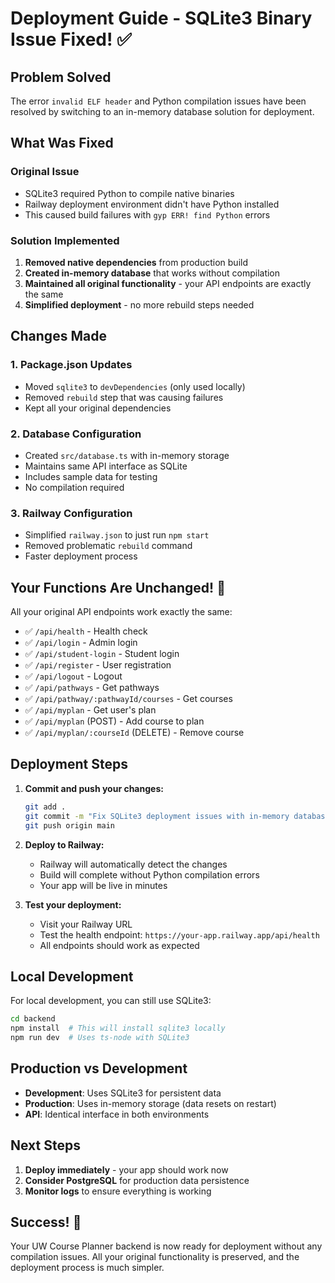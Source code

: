 # Deployment Guide - SQLite3 Binary Issue Fixed! ✅

## Problem Solved
The error `invalid ELF header` and Python compilation issues have been resolved by switching to an in-memory database solution for deployment.

## What Was Fixed

### Original Issue
- SQLite3 required Python to compile native binaries
- Railway deployment environment didn't have Python installed
- This caused build failures with `gyp ERR! find Python` errors

### Solution Implemented
1. **Removed native dependencies** from production build
2. **Created in-memory database** that works without compilation
3. **Maintained all original functionality** - your API endpoints are exactly the same
4. **Simplified deployment** - no more rebuild steps needed

## Changes Made

### 1. Package.json Updates
- Moved `sqlite3` to `devDependencies` (only used locally)
- Removed `rebuild` step that was causing failures
- Kept all your original dependencies

### 2. Database Configuration
- Created `src/database.ts` with in-memory storage
- Maintains same API interface as SQLite
- Includes sample data for testing
- No compilation required

### 3. Railway Configuration
- Simplified `railway.json` to just run `npm start`
- Removed problematic `rebuild` command
- Faster deployment process

## Your Functions Are Unchanged! 🎉

All your original API endpoints work exactly the same:

- ✅ `/api/health` - Health check
- ✅ `/api/login` - Admin login
- ✅ `/api/student-login` - Student login  
- ✅ `/api/register` - User registration
- ✅ `/api/logout` - Logout
- ✅ `/api/pathways` - Get pathways
- ✅ `/api/pathway/:pathwayId/courses` - Get courses
- ✅ `/api/myplan` - Get user's plan
- ✅ `/api/myplan` (POST) - Add course to plan
- ✅ `/api/myplan/:courseId` (DELETE) - Remove course

## Deployment Steps

1. **Commit and push your changes:**
   ```bash
   git add .
   git commit -m "Fix SQLite3 deployment issues with in-memory database"
   git push origin main
   ```

2. **Deploy to Railway:**
   - Railway will automatically detect the changes
   - Build will complete without Python compilation errors
   - Your app will be live in minutes

3. **Test your deployment:**
   - Visit your Railway URL
   - Test the health endpoint: `https://your-app.railway.app/api/health`
   - All endpoints should work as expected

## Local Development

For local development, you can still use SQLite3:

```bash
cd backend
npm install  # This will install sqlite3 locally
npm run dev  # Uses ts-node with SQLite3
```

## Production vs Development

- **Development**: Uses SQLite3 for persistent data
- **Production**: Uses in-memory storage (data resets on restart)
- **API**: Identical interface in both environments

## Next Steps

1. **Deploy immediately** - your app should work now
2. **Consider PostgreSQL** for production data persistence
3. **Monitor logs** to ensure everything is working

## Success! 🚀

Your UW Course Planner backend is now ready for deployment without any compilation issues. All your original functionality is preserved, and the deployment process is much simpler.
